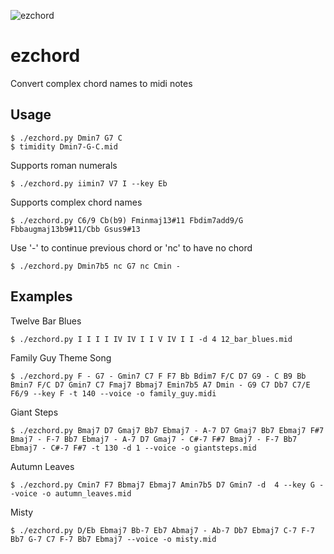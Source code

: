 ![ezchord](https://user-images.githubusercontent.com/95546311/146629567-1fc2ac71-6f23-4d31-a64d-96c3fbd5ee97.png)

# ezchord
Convert complex chord names to midi notes

## Usage

    $ ./ezchord.py Dmin7 G7 C
    $ timidity Dmin7-G-C.mid

Supports roman numerals

    $ ./ezchord.py iimin7 V7 I --key Eb

Supports complex chord names

    $ ./ezchord.py C6/9 Cb(b9) Fminmaj13#11 Fbdim7add9/G Fbbaugmaj13b9#11/Cbb Gsus9#13

Use '-' to continue previous chord or 'nc' to have no chord

    $ ./ezchord.py Dmin7b5 nc G7 nc Cmin -
    
## Examples

Twelve Bar Blues

    $ ./ezchord.py I I I I IV IV I I V IV I I -d 4 12_bar_blues.mid

Family Guy Theme Song

    $ ./ezchord.py F - G7 - Gmin7 C7 F F7 Bb Bdim7 F/C D7 G9 - C B9 Bb Bmin7 F/C D7 Gmin7 C7 Fmaj7 Bbmaj7 Emin7b5 A7 Dmin - G9 C7 Db7 C7/E F6/9 --key F -t 140 --voice -o family_guy.midi

Giant Steps

    $ ./ezchord.py Bmaj7 D7 Gmaj7 Bb7 Ebmaj7 - A-7 D7 Gmaj7 Bb7 Ebmaj7 F#7 Bmaj7 - F-7 Bb7 Ebmaj7 - A-7 D7 Gmaj7 - C#-7 F#7 Bmaj7 - F-7 Bb7 Ebmaj7 - C#-7 F#7 -t 130 -d 1 --voice -o giantsteps.mid

Autumn Leaves
    
    $ ./ezchord.py Cmin7 F7 Bbmaj7 Ebmaj7 Amin7b5 D7 Gmin7 -d  4 --key G --voice -o autumn_leaves.mid 

Misty

    $ ./ezchord.py D/Eb Ebmaj7 Bb-7 Eb7 Abmaj7 - Ab-7 Db7 Ebmaj7 C-7 F-7 Bb7 G-7 C7 F-7 Bb7 Ebmaj7 --voice -o misty.mid
